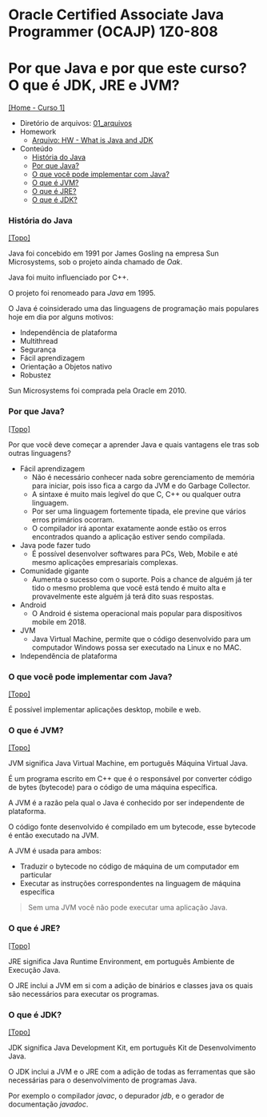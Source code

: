 # Oracle Certified Associate Java Programmer (OCAJP) 1Z0-808

# Por que Java e por que este curso? O que é JDK, JRE e JVM?
[[Home - Curso 1]](../../README.md#curso-1)<br />

- Diretório de arquivos: [01_arquivos](./01_arquivos/)
- Homework
  - [Arquivo: HW - What is Java and JDK](./01_arquivos/homework/HW%20-%20What%20is%20Java%20and%20JDK.pdf)
- Conteúdo
  - [História do Java](#história-do-java)
  - [Por que Java?](#por-que-java)
  - [O que você pode implementar com Java?](#o-que-você-pode-implementar-com-java)
  - [O que é JVM?](#o-que-é-jvm)
  - [O que é JRE?](#o-que-é-jre)
  - [O que é JDK?](#o-que-é-jdk)

### História do Java
[[Topo]](#)<br />

Java foi concebido em 1991 por James Gosling na empresa Sun Microsystems, sob o projeto ainda chamado de *Oak*.

Java foi muito influenciado por C++.

O projeto foi renomeado para *Java* em 1995.

O Java é coinsiderado uma das linguagens de programação mais populares hoje em dia por alguns motivos:
- Independência de plataforma
- Multithread
- Segurança
- Fácil aprendizagem
- Orientação a Objetos nativo
- Robustez

Sun Microsystems foi comprada pela Oracle em 2010.

### Por que Java?
[[Topo]](#)<br />

Por que você deve começar a aprender Java e quais vantagens ele tras sob outras linguagens?
- Fácil aprendizagem
  - Não é necessário conhecer nada sobre gerenciamento de memória para iniciar, pois isso fica a cargo da JVM e do Garbage Collector.
  - A sintaxe é muito mais legível do que C, C++ ou qualquer outra linguagem.
  - Por ser uma linguagem fortemente tipada, ele previne que vários erros primários ocorram.
  - O compilador irá apontar exatamente aonde estão os erros encontrados quando a aplicação estiver sendo compilada.
- Java pode fazer tudo
  - É possível desenvolver softwares para PCs, Web, Mobile e até mesmo aplicações empresariais complexas.
- Comunidade gigante
  - Aumenta o sucesso com o suporte. Pois a chance de alguém já ter tido o mesmo problema que você está tendo é muito alta e provavelmente este alguém já terá dito suas respostas.
- Android
  - O Android é sistema operacional mais popular para dispositivos mobile em 2018.
- JVM
  - Java Virtual Machine, permite que o código desenvolvido para um computador Windows possa ser executado na Linux e no MAC.
- Independência de plataforma

### O que você pode implementar com Java?
[[Topo]](#)<br />

É possível implementar aplicações desktop, mobile e web.

### O que é JVM?
[[Topo]](#)<br />

JVM significa Java Virtual Machine, em português Máquina Virtual Java.

É um programa escrito em C++ que é o responsável por converter código de bytes (bytecode) para o código de uma máquina específica.

A JVM é a razão pela qual o Java é conhecido por ser independente de plataforma.

O código fonte desenvolvido é compilado em um bytecode, esse bytecode é então executado na JVM.

A JVM é usada para ambos:
- Traduzir o bytecode no código de máquina de um computador em particular
- Executar as instruções correspondentes na linguagem de máquina específica

> Sem uma JVM você não pode executar uma aplicação Java.

### O que é JRE?
[[Topo]](#)<br />

JRE significa Java Runtime Environment, em português Ambiente de Execução Java.

O JRE inclui a JVM em si com a adição de binários e classes java os quais são necessários para executar os programas.

### O que é JDK?
[[Topo]](#)<br />

JDK significa Java Development Kit, em português Kit de Desenvolvimento Java.

O JDK inclui a JVM e o JRE com a adição de todas as ferramentas que são necessárias para o desenvolvimento de programas Java.

Por exemplo o compilador *javac*, o depurador *jdb*, e o gerador de documentação *javadoc*.
